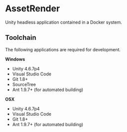 AssetRender
===========
Unity headless application contained in a Docker system.
 
Toolchain
---------
The following applications are required for development.

**Windows**
  - Unity 4.6.7p4
  - Visual Studio Code
  - Git 1.8+
  - SourceTree
  - Ant 1.9.7+ (for automated building)

**OSX**
  - Unity 4.6.7p4
  - Visual Studio Code
  - Git 1.8+
  - Ant 1.9.7+ (for automated building)


